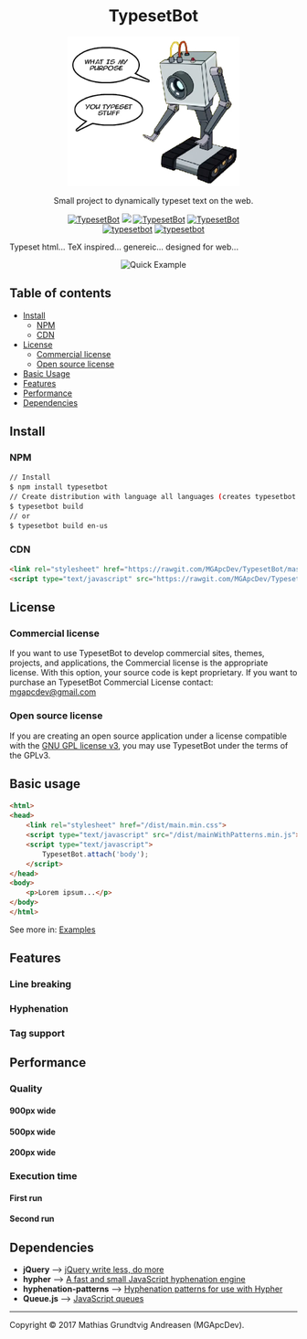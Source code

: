 <h1 align="center">TypesetBot</h1>
<p align="center">
    <img alt="Rax" src="logo.png" width="300">
</p>
<p align="center">
Small project to dynamically typeset text on the web.
</p>
<p align="center">
<a href="https://travis-ci.org/MGApcDev/TypesetBot"><img alt="TypesetBot" src="https://travis-ci.org/MGApcDev/TypesetBot.svg?branch=master"></a>
<a href="https://www.codacy.com/app/mgapcdev/TypesetBot/dashboard"><img src="https://api.codacy.com/project/badge/Grade/c098136ef81345b78c480ee695314a21"/></a>
<a href="https://waffle.io/MGApcDev/TypesetBot"><img alt="TypesetBot" src="https://img.shields.io/waffle/label/MGApcDev/TypesetBot.svg"></a>
<a href="LICENSE"><img alt="TypesetBot" src="https://img.shields.io/aur/license/yaourt.svg"></a>
<br>
<a href="https://www.npmjs.com/package/typesetbot"><img alt="typesetbot" src="https://img.shields.io/npm/v/typesetbot.svg"></a>
<a href="https://www.npmjs.com/package/typesetbot"><img alt="typesetbot" src="https://img.shields.io/npm/dm/typesetbot.svg"></a>
</p>

Typeset html... TeX inspired... genereic... designed for web...
<p align="center">
    <img alt="Quick Example" src="" width="300">
</p>

## Table of contents
- [Install](#install)
    - [NPM](#npm)
    - [CDN](#cdn)
- [License](#license)
    - [Commercial license](#commercial-license)
    - [Open source license](#open-source-license)
- [Basic Usage](#basic-usage)
- [Features](#features)
- [Performance](#performance)
- [Dependencies](#dependencies)

 
## Install

### NPM

```bash
// Install
$ npm install typesetbot
// Create distribution with language all languages (creates typesetbot.js)
$ typesetbot build
// or
$ typesetbot build en-us
```



### CDN

```html
<link rel="stylesheet" href="https://rawgit.com/MGApcDev/TypesetBot/master/dist/main.min.css">
<script type="text/javascript" src="https://rawgit.com/MGApcDev/TypesetBot/master/dist/typesetbot.js"></script>
```

## License

### Commercial license

If you want to use TypesetBot to develop commercial sites, themes, projects, and applications, the Commercial license is the appropriate license. With this option, your source code is kept proprietary. If you want to purchase an TypesetBot Commercial License contact: mgapcdev@gmail.com

### Open source license

If you are creating an open source application under a license compatible with the [GNU GPL license v3](https://www.gnu.org/licenses/gpl-3.0.html), you may use TypesetBot under the terms of the GPLv3.

## Basic usage


```html
<html>
<head>
    <link rel="stylesheet" href="/dist/main.min.css">
    <script type="text/javascript" src="/dist/mainWithPatterns.min.js"></script>
    <script type="text/javascript">
        TypesetBot.attach('body');
    </script>
</head>
<body>
    <p>Lorem ipsum...</p>
</body>
</html>
```

See more in: [Examples](examples)


## Features
### Line breaking

### Hyphenation

### Tag support

## Performance

### Quality

#### 900px wide

#### 500px wide

#### 200px wide

### Execution time

#### First run

#### Second run

## Dependencies
- **jQuery** --> [jQuery write less, do more](https://jquery.com/)
- **hypher** --> [A fast and small JavaScript hyphenation engine](https://github.com/bramstein/hypher)
- **hyphenation-patterns** --> [Hyphenation patterns for use with Hypher](https://github.com/bramstein/hyphenation-patterns)
- **Queue.js** --> [JavaScript queues](http://code.stephenmorley.org/javascript/queues/)

---

Copyright &copy; 2017 Mathias Grundtvig Andreasen (MGApcDev).
